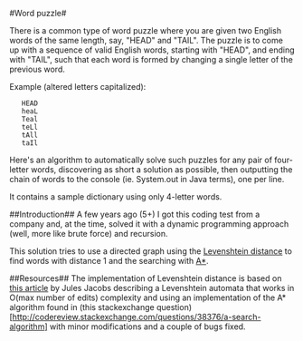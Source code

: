 #Word puzzle#

There is a common type of word puzzle where you are given two English words of
the same length, say, "HEAD" and "TAIL". The puzzle is to come up with a
sequence of valid English words, starting with "HEAD", and ending with "TAIL",
such that each word is formed by changing a single letter of the previous word.

Example (altered letters capitalized):
 ```
    HEAD
    heaL
    Teal
    teLl
    tAll
    taIl
```

Here's an algorithm to automatically solve such puzzles for any pair of
four-letter words, discovering as short a solution as possible, then outputting
the chain of words to the console (ie. System.out in Java terms), one per line.

It contains a sample dictionary using only 4-letter words.

##Introduction##
A few years ago (5+) I got this coding test from a company and, at the time, 
solved it with a dynamic programming approach (well, more like brute force)
and recursion.

This solution tries to use a directed graph using the [Levenshtein distance](https://en.wikipedia.org/wiki/Levenshtein_distance)
to find words with distance 1 and the searching with [A*](https://en.wikipedia.org/wiki/A*_search_algorithm).

##Resources##
The implementation of Levenshtein distance is based on [this article](http://julesjacobs.github.io/2015/06/17/disqus-levenshtein-simple-and-fast.html)
by Jules Jacobs describing a Levenshtein automata that works in O(max number of edits)
complexity and using an implementation of the A* algorithm found in (this stackexchange question)[http://codereview.stackexchange.com/questions/38376/a-search-algorithm]
with minor modifications and a couple of bugs fixed.